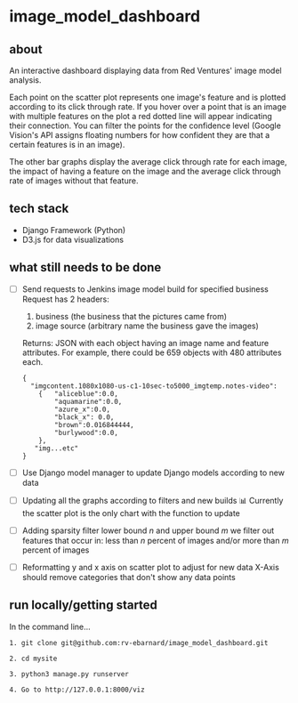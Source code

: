 # image_model_dashboard

## about

An interactive dashboard displaying data from Red Ventures' image model analysis. 

Each point on the scatter plot represents one image's feature and is plotted according to its click through rate. If you hover over a point that is an image with multiple features on the plot a red dotted line will appear indicating their connection. You can filter the points for the confidence level (Google Vision's API assigns floating numbers for how confident they are that a certain features is in an image). 

The other bar graphs display the average click through rate for each image, the impact of having a feature on the image and the average click through rate of images without that feature.

## tech stack
* Django Framework (Python)
* D3.js for data visualizations


## what still needs to be done

- [ ] Send requests to Jenkins image model build for specified business
    Request has 2 headers:
    1. business (the business that the pictures came from)
    2. image source (arbitrary name the business gave the images)
    
    Returns:
    JSON with each object having an image name and feature attributes. For example, there could be 659 objects with 480 attributes each.
    ```
    {
      "imgcontent.1080x1080-us-c1-10sec-to5000_imgtemp.notes-video":
        {   "aliceblue":0.0,
            "aquamarine":0.0,
            "azure_x":0.0,
            "black_x": 0.0,
            "brown":0.016844444,
            "burlywood":0.0,
        },
       "img...etc"
    }
    ```
    
- [ ] Use Django model manager to update Django models according to new data

- [ ] Updating all the graphs according to filters and new builds :bar_chart:
   Currently the scatter plot is the only chart with the function to update

- [ ] Adding sparsity filter
  lower bound _n_ and upper bound _m_
  we filter out features that occur in:
  less than _n_ percent of images and/or more than _m_ percent of images

- [ ] Reformatting y and x axis on scatter plot to adjust for new data
   X-Axis should remove categories that don't show any data points


## run locally/getting started

In the command line...
```
1. git clone git@github.com:rv-ebarnard/image_model_dashboard.git

2. cd mysite

3. python3 manage.py runserver

4. Go to http://127.0.0.1:8000/viz
```
